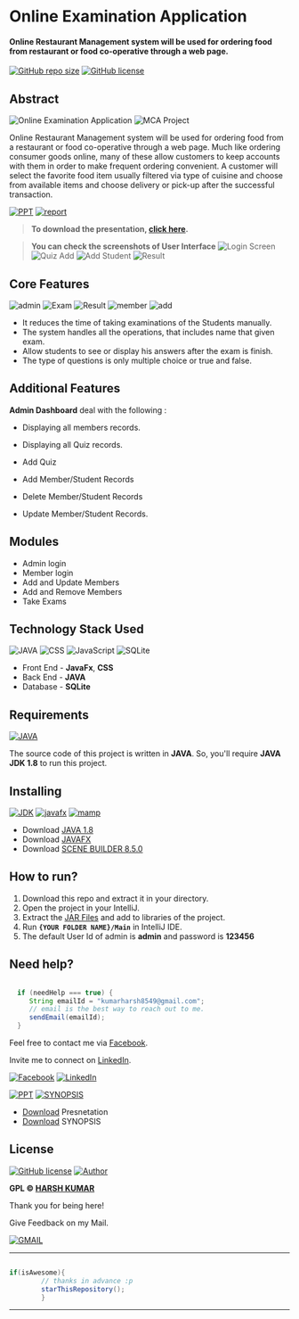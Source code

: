 # Online Examination Application

#### Online Restaurant Management system will be used for ordering food from restaurant or food co-operative through a web page.
[![GitHub repo size](https://img.shields.io/github/repo-size/harshmgr/E-Restaurant)](https://github.com/harshmgr/E-Restaurant) [![GitHub license](https://img.shields.io/github/license/harshmgr/E-Restaurant)](https://github.com/harshmgr/E-Restaruant/blob/master/LICENSE/)

## Abstract

![Online Examination Application](https://img.shields.io/badge/Online-Restaurrant-lightpink)
![MCA Project](https://img.shields.io/badge/MCA-2nd_Sem_Project-blue)

Online Restaurant Management system will be used for ordering food from a 
restaurant or food co-operative through a web page. Much like ordering 
consumer goods online, many of these allow customers to keep accounts with 
them in order to make frequent ordering convenient. 
A customer will select the favorite food item usually filtered via type of 
cuisine and choose from available items and choose delivery or pick-up after 
the successful transaction.


[![PPT](https://img.shields.io/static/v1.svg?label=Project&message=PPT&logo=microsoft-powerpoint&style=social)](https://github.com/harshmgr/Examination-Application/blob/master/Project%20Presentation.pdf) [![report](https://img.shields.io/static/v1.svg?label=Project&message=Report&logo=microsoft-word&style=social)]()

> **To download the presentation, [click here](https://github.com/harshmgr/Examination-Application/blob/master/Presentation.pptx).**

> **You can check the screenshots of User Interface**
![Login Screen](src/images/ScreenShots/img.png "HomePage")
![Quiz Add](src/images/ScreenShots/img_1.png "Add Quiz")
![Add Student](src/images/ScreenShots/img_2.png "Student")
![Result](src/images/ScreenShots/img_3.png "Student Result")

## Core Features

![admin](https://img.shields.io/badge/admin-login-teal.svg?style=flat-square)
![Exam](https://img.shields.io/badge/Give-Exam-maroon)
![Result](https://img.shields.io/badge/Result-Display-blue)
![member](https://img.shields.io/badge/add-member-dodgerblue.svg?style=flat-square)
![add](https://img.shields.io/badge/Add-Quizzes-sky)

- It reduces the time of taking examinations of the Students manually.
- The system handles all the operations, that includes name that given exam.
- Allow students to see or display his answers after the exam is finish.
- The type of questions is only multiple choice or true and false.

## Additional Features

**Admin Dashboard** deal with the following :

- Displaying all members records.

- Displaying all Quiz records.

- Add Quiz

- Add Member/Student Records

- Delete Member/Student Records

- Update Member/Student Records.

## Modules

- Admin login
- Member login
- Add and Update Members
- Add and Remove Members
- Take Exams

## Technology Stack Used

![JAVA](https://img.shields.io/badge/backend-java-blue.svg?logo=java&style=flat-square)
![CSS](https://img.shields.io/badge/frontend-css-yellowgreen.svg?logo=css3&style=flat-square)
![JavaScript](https://img.shields.io/badge/frontend-javafx-ff69b4.svg?logo=java&style=flat-square)
![SQLite](https://img.shields.io/badge/database-SQLite-lightgray.svg?logo=sqlite&logoColor=white&style=flat-square)

- Front End - **JavaFx**, **CSS**
- Back End - **JAVA**
- Database - **SQLite**

## Requirements

[![JAVA](https://img.shields.io/static/v1.svg?label=Source%20Code&message=java&logo=java&style=social)](https://github.com/harshmgr/Examination-Application)

The source code of this project is written in **JAVA**. So, you'll require **JAVA JDK 1.8** to run this project.

## Installing

[![JDK](https://img.shields.io/badge/jdk-1.8-red.svg?style=flat-square)](https://www.oracle.com/in/java/technologies/javase/javase-jdk8-downloads.html) [![javafx](https://img.shields.io/badge/java-fxml-blue.svg?style=flat-square)](https://gluonhq.com/products/javafx/) [![mamp](https://img.shields.io/badge/scenebuilder-8.5.0-lightyellow.svg?style=flat-square)](https://gluonhq.com/products/scene-builder/#download)

- Download [JAVA 1.8](https://www.oracle.com/in/java/technologies/javase/javase-jdk8-downloads.html)
- Download [JAVAFX](https://gluonhq.com/products/javafx/)
- Download [SCENE BUILDER 8.5.0](https://gluonhq.com/products/scene-builder/#download)

## How to run?

1. Download this repo and extract it in your directory.
2. Open the project in your IntelliJ.
3. Extract the [JAR Files](https://github.com/harshmgr/Examination-Application/blob/master/jar.zip) and add to libraries
   of the project.
4. Run **`{YOUR FOLDER NAME}/Main`** in IntelliJ IDE.
5. The default User Id of admin is **admin** and password is **123456**
## Need help?

```java

  if (needHelp === true) {
     String emailId = "kumarharsh8549@gmail.com";
     // email is the best way to reach out to me.
     sendEmail(emailId);
  }

```

Feel free to contact me via [Facebook](https://www.facebook.com/harsh.arya.mgr/).

Invite me to connect on [LinkedIn](https://www.linkedin.com/in/harshkumar001/).

[![Facebook](https://img.shields.io/static/v1.svg?label=follow&message=@harsh.arya.mgr&color=9cf&logo=facebook&style=flat&logoColor=white&colorA=informational)](https://m.facebook.com/harsh.arya.mgr) [![LinkedIn](https://img.shields.io/static/v1.svg?label=connect&message=@harshkumar001&color=success&logo=linkedin&style=flat&logoColor=white&colorA=blue)](https://www.linkedin.com/in/harshkumar001/)

[![PPT](https://img.shields.io/static/v1.svg?label=Project&message=PPT&logo=microsoft-powerpoint&style=social)](https://github.com/harshmgr/Examination-Application/blob/master/Project%20Presentation.pdf) [![SYNOPSIS](https://img.shields.io/static/v1.svg?label=SYNOPSIS&message=Report&logo=microsoft&style=social)]()

- [Download](https://github.com/harshmgr/Examination-Application/blob/master/Project%20Presentation.pdf)
  Presnetation
- [Download]()
  SYNOPSIS


## License

[![GitHub license](https://img.shields.io/github/license/harshmgr/Examination-Application.svg?style=social&logo=github)](https://github.com/harshmgr/Examination-Application/LICENSE) [![Author](https://img.shields.io/static/v1.svg?label=Author&message=@harshmgr&logo=github&style=social)](https://github.com/harshmgr)

**GPL &copy; [HARSH KUMAR](https://github.com/harshmgr/Examination-Application/LICENSE)**

Thank you for being here!

Give Feedback on my Mail.

[![GMAIL](https://img.shields.io/static/v1.svg?label=send&message=kumarharsh8549@gmail.com&color=red&logo=gmail&style=social)](https://github.com/harshmgr)

------

```java

if(isAwesome){
        // thanks in advance :p
        starThisRepository();
        }

```

-------
